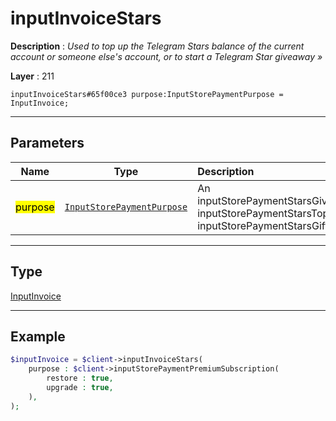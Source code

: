 # inputInvoiceStars

**Description** : *Used to top up the Telegram Stars balance of the current account or someone else&#039;s account, or to start a Telegram Star giveaway &raquo;*

**Layer** : 211

```tl
inputInvoiceStars#65f00ce3 purpose:InputStorePaymentPurpose = InputInvoice;
```

---

## Parameters

| Name | Type | Description |
| :---: | :---: | :--- |
| <mark>purpose</mark> | [`InputStorePaymentPurpose`](type/InputStorePaymentPurpose) | An inputStorePaymentStarsGiveaway, inputStorePaymentStarsTopup or inputStorePaymentStarsGift |

---

## Type

[InputInvoice](type/InputInvoice)

---

## Example

```php
$inputInvoice = $client->inputInvoiceStars(
	purpose : $client->inputStorePaymentPremiumSubscription(
		restore : true,
		upgrade : true,
	),
);
```